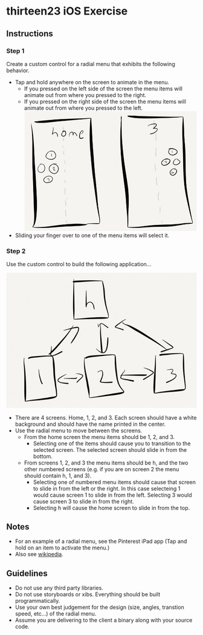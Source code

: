 # thirteen23 iOS Exercise

## Instructions
### Step 1
Create a custom control for a radial menu that exhibits the following
behavior.

- Tap and hold anywhere on the screen to animate in the menu.
    - If you pressed on the left side of the screen the menu items will
      animate out from where you pressed to the right.
    - If you pressed on the right side of the screen the menu items will
      animate out from where you pressed to the left.
![](./Left-Right.jpg?raw=true)
- Sliding your finger over to one of the menu items will select it.

### Step 2
Use the custom control to build the following application...

![](./Architecture.jpg?raw=true)

- There are 4 screens. Home, 1, 2, and 3. Each screen should have a
  white background and should have the name printed in the center.
- Use the radial menu to move between the screens.
    - From the home screen the menu items should be 1, 2, and 3.
        - Selecting one of the items should cause you to transition to
          the selected screen. The selected screen should slide in from
          the bottom.
    - From screens 1, 2, and 3 the menu items should be h, and the two
      other numbered screens (e.g. if you are on screen 2 the menu
      should contain h, 1, and 3).
        - Selecting one of numbered menu items should cause that
          screen to slide in from the left or the right. In this case
          selecteing 1 would cause screen 1 to slide in from the left.
          Selecting 3 would cause screen 3 to slide in from the right.
        - Selecting h will cause the home screen to slide in from the
          top.

## Notes
- For an example of a radial menu, see the Pinterest iPad app (Tap
  and hold on an item to activate the menu.)
- Also see [wikipedia](http://en.wikipedia.org/wiki/Pie_menu).

## Guidelines
- Do not use any third party libraries.
- Do not use storyboards or xibs. Everything should be built
  programmatically.
- Use your own best judgement for the design (size, angles, transtion
  speed, etc...) of the radial menu.
- Assume you are delivering to the client a binary along with your source
  code.
